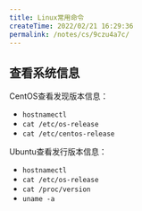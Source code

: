 ```yaml
---
title: Linux常用命令
createTime: 2022/02/21 16:29:36
permalink: /notes/cs/9czu4a7c/
---
```


## 查看系统信息

CentOS查看发现版本信息：

- `hostnamectl`
- `cat /etc/os-release`
- `cat /etc/centos-release`

Ubuntu查看发行版本信息：

- `hostnamectl`
- `cat /etc/os-release`
- `cat /proc/version`
- `uname -a`
